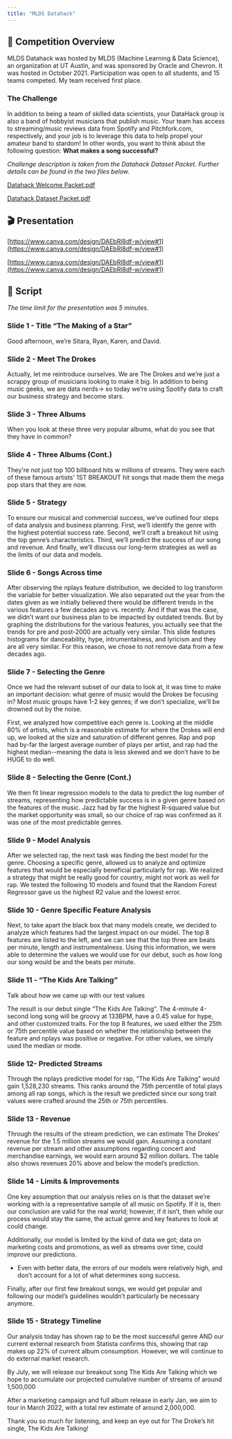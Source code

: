 ```yaml
---
title: "MLDS Datahack"
---
```



## 🏅 Competition Overview

MLDS Datahack was hosted by MLDS (Machine Learning & Data Science), an organization at UT Austin, and was sponsored by Oracle and Chevron. It was hosted in October 2021. Participation was open to all students, and 15 teams competed. My team received first place.

### **The Challenge**

In addition to being a team of skilled data scientists, your DataHack group is also
a band of hobbyist musicians that publish music. Your team has access to
streaming/music reviews data from Spotify and Pitchfork.com, respectively, and your
job is to leverage this data to help propel your amateur band to stardom! In other
words, you want to think about the following question: **What makes a song successful?**

*Challenge description is taken from the Datahack Dataset Packet. Further details can be found in the two files below.*

[Datahack Welcome Packet.pdf](MLDS%20Datahack%20f5333810af7b4945b560ef633f8998f8/Datahack_2021_Welcome_Packet.pdf)

[Datahack Dataset Packet.pdf](MLDS%20Datahack%20f5333810af7b4945b560ef633f8998f8/Datahack_2021_Dataset_Packet.pdf)

## 🎬 Presentation

[https://www.canva.com/design/DAEbRl8df-w/view#1](https://www.canva.com/design/DAEbRl8df-w/view#1)

[https://www.canva.com/design/DAEbRl8df-w/view#1](https://www.canva.com/design/DAEbRl8df-w/view#1)

## 📜 Script

*The time limit for the presentation was 5 minutes.*

### **Slide 1 - Title “The Making of a Star”**

Good afternoon, we’re Sitara, Ryan, Karen, and David.

### **Slide 2 - Meet The Drokes**

Actually, let me reintroduce ourselves. We are The Drokes and we’re just a scrappy group of musicians looking to make it big. In addition to being music geeks, we are data nerds→ so today we’re using Spotify data to craft our business strategy and become stars.

### **Slide 3 - Three Albums**

When you look at these three very popular albums, what do you see that they have in common?

### **Slide 4 - Three Albums (Cont.)**

They're not just top 100 billboard hits w millions of streams. They were each of these famous artists' 1ST BREAKOUT hit songs that made them the mega pop stars that they are now.

### **Slide 5 - Strategy**

To ensure our musical and commercial success, we’ve outlined four steps of data analysis and business planning. First, we’ll identify the genre with the highest potential success rate. Second, we’ll craft a breakout hit using the top genre’s characteristics. Third, we’ll predict the success of our song and revenue. And finally, we’ll discuss our long-term strategies as well as the limits of our data and models.

### **Slide 6 - Songs Across time**

After observing the nplays feature distribution, we decided to log transform the variable for better visualization. We also separated out the year from the dates given as we initially believed there would be different trends in the various features a few decades ago vs. recently. And if that was the case, we didn’t want our business plan to be impacted by outdated trends. But by graphing the distributions for the various features, you actually see that the trends for pre and post-2000 are actually very similar. This slide features histograms for danceability, hype, intrumentalness, and lyricism and they are all very similar. For this reason, we chose to not remove data from a few decades ago.

### **Slide 7 - Selecting the Genre**

Once we had the relevant subset of our data to look at, it was time to make an important decision: what genre of music would the Drokes be focusing in? Most music groups have 1-2 key genres; if we don’t specialize, we’ll be drowned out by the noise.

First, we analyzed how competitive each genre is. Looking at the middle 80% of artists, which is a reasonable estimate for where the Drokes will end up, we looked at the size and saturation of different genres. Rap and pop had by-far the largest average number of plays per artist, and rap had the highest median--meaning the data is less skewed and we don’t have to be HUGE to do well.

### **Slide 8 - Selecting the Genre (Cont.)**

We then fit linear regression models to the data to predict the log number of streams, representing how predictable success is in a given genre based on the features of the music. Jazz had by far the highest R-squared value but the market opportunity was small, so our choice of rap was confirmed as it was one of the most predictable genres.

### **Slide 9 - Model Analysis**

After we selected rap, the next task was finding the best model for the genre. Choosing a specific genre, allowed us to analyze and optimize features that would be especially beneficial particularly for rap. We realized a strategy that might be really good for country, might not work as well for rap. We tested the following 10 models and found that the Random Forest Regressor gave us the highest R2 value and the lowest error.

### **Slide 10 - Genre Specific Feature Analysis**

Next, to take apart the black box that many models create, we decided to analyze which features had the largest impact on our model. The top 8 features are listed to the left, and we can see that the top three are beats per minute, length and instrumentalness. Using this information, we were able to determine the values we would use for our debut, such as how long our song would be and the beats per minute.

### **Slide 11 - “The Kids Are Talking”**

Talk about how we came up with our test values

The result is our debut single “The Kids Are Talking”. The 4-minute 4-second long song will be groovy at 133BPM, have a 0.45 value for hype, and other customized traits. For the top 8 features, we used either the 25th or 75th percentile value based on whether the relationship between the feature and nplays was positive or negative. For other values, we simply used the median or mode.

### **Slide 12- Predicted Streams**

Through the nplays predictive model for rap, “The Kids Are Talking” would gain 1,528,230 streams. This ranks around the 75th percentile of total plays among all rap songs, which is the result we predicted since our song trait values were crafted around the 25th or 75th percentiles.

### **Slide 13 - Revenue**

Through the results of the stream prediction, we can estimate The Drokes’ revenue for the 1.5 million streams we would gain. Assuming a constant revenue per stream and other assumptions regarding concert and merchandise earnings, we would earn around $2 million dollars. The table also shows revenues 20% above and below the model’s prediction.

### **Slide 14 - Limits & Improvements**

One key assumption that our analysis relies on is that the dataset we’re working with is a representative sample of all music on Spotify. If it is, then our conclusion are valid for the real world; however, if it isn’t, then while our process would stay the same, the actual genre and key features to look at could change.

Additionally, our model is limited by the kind of data we got; data on marketing costs and promotions, as well as streams over time, could improve our predictions.

- Even with better data, the errors of our models were relatively high, and don’t account for a lot of what determines song success.

Finally, after our first few breakout songs, we would get popular and following our model’s guidelines wouldn’t particularly be necessary anymore.

### **Slide 15 - Strategy Timeline**

Our analysis today has shown rap to be the most successful genre AND our current external research from Statista confirms this, showing that rap makes up 22% of current album consumption. However, we will continue to do external market research.

By July, we will release our breakout song The Kids Are Talking which we hope to accumulate our projected cumulative number of streams of around 1,500,000

After a marketing campaign and full album release in early Jan, we aim to tour in March 2022, with a total rev estimate of around 2,000,000.

Thank you so much for listening, and keep an eye out for The Droke’s hit single, The Kids Are Talking!
